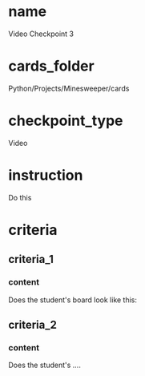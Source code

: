 # name
Video Checkpoint 3
 
# cards_folder
Python/Projects/Minesweeper/cards

# checkpoint_type
Video

# instruction
Do this

# criteria

## criteria_1

### content
Does the student's board look like this:

## criteria_2

### content
Does the student's ....

